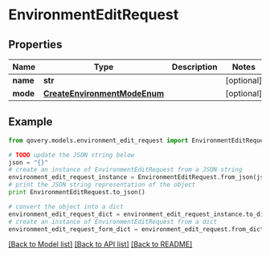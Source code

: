 # EnvironmentEditRequest


## Properties

Name | Type | Description | Notes
------------ | ------------- | ------------- | -------------
**name** | **str** |  | [optional] 
**mode** | [**CreateEnvironmentModeEnum**](CreateEnvironmentModeEnum.md) |  | [optional] 

## Example

```python
from qovery.models.environment_edit_request import EnvironmentEditRequest

# TODO update the JSON string below
json = "{}"
# create an instance of EnvironmentEditRequest from a JSON string
environment_edit_request_instance = EnvironmentEditRequest.from_json(json)
# print the JSON string representation of the object
print EnvironmentEditRequest.to_json()

# convert the object into a dict
environment_edit_request_dict = environment_edit_request_instance.to_dict()
# create an instance of EnvironmentEditRequest from a dict
environment_edit_request_form_dict = environment_edit_request.from_dict(environment_edit_request_dict)
```
[[Back to Model list]](../README.md#documentation-for-models) [[Back to API list]](../README.md#documentation-for-api-endpoints) [[Back to README]](../README.md)


